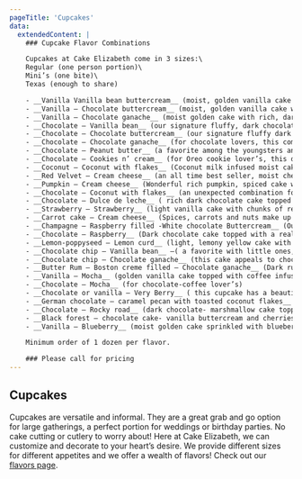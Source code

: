 ```yaml
---
pageTitle: 'Cupcakes'
data:
  extendedContent: |
    ### Cupcake Flavor Combinations

    Cupcakes at Cake Elizabeth come in 3 sizes:\
    Regular (one person portion)\
    Mini’s (one bite)\
    Texas (enough to share)

    - __Vanilla Vanilla bean buttercream__ (moist, golden vanilla cake with real vanilla bean infused buttercream frosting)
    - __Vanilla – Chocolate buttercream__ (moist, golden vanilla cake with creamy chocolate buttercream)
    - __Vanilla – Chocolate ganache__ (moist golden cake with rich, dark chocolate ganache)
    - __Chocolate – Vanilla bean__ (our signature fluffy, dark chocolate cake with real vanilla bean infused buttercream frosting)
    - __Chocolate – Chocolate buttercream__ (our signature fluffy dark chocolate cake with creamy chocolate buttercream)
    - __Chocolate – Chocolate ganache__ (for chocolate lovers, this combination is rich and decadent)
    - __Chocolate – Peanut butter__ (a favorite among the youngsters and the men! This peanut butter frosting is killer! )
    - __Chocolate – Cookies n’ cream__ (for Oreo cookie lover’s, this dark chocolate cupcake is topped with buttercream made with mashed Oreo cookies)
    - __Coconut – Coconut with flakes__ (Coconut milk infused moist cake topped with creamy icing and sweet coconut flakes…my favorite!)
    - __Red Velvet – Cream cheese__ (an all time best seller, moist cherry-chocolate cake with rich cream cheese icing)
    - __Pumpkin – Cream cheese__ (Wonderful rich pumpkin, spiced cake with luscious creamy frosting…yum)
    - __Chocolate – Coconut with flakes__ (an unexpected combination for your taste buds, moist, dark chocolate cake with coconut milk infused frosting and sweet coconut flakes.)
    - __Chocolate – Dulce de leche__ ( rich dark chocolate cake topped with a typical South American concoction that resembles caramel but is basically a custard.)
    - __Strawberry – Strawberry__ (light vanilla cake with chunks of real strawberries topped with a wonderful real fruit buttercream…to die for!)
    - __Carrot cake – Cream cheese__ (Spices, carrots and nuts make up this light and fluffy cake, topped with rich cream cheese icing…can be made w/o nuts!)
    - __Champagne – Raspberry filled -White chocolate Buttercream__ (Our signature champagne infused yellow cake, filled with homemade raspberry preserves and topped with a creamy white chocolate frosting.)
    - __Chocolate – Raspberry__ (Dark chocolate cake topped with a real fruit buttercream…excellent.)
    - __Lemon-poppyseed – Lemon curd__ (light, lemony yellow cake with plenty of poppyseeds to give it a nutty flavor, topped with a home made lemon curd buttercream…..tart and sweet at the same time!)
    - __Chocolate chip – Vanilla bean__ –( a favorite with little ones, this cake is sprinkled with mini chocolate morsels and topped with a creamy vanilla bean buttercream.)
    - __Chocolate chip – Chocolate ganache__ (this cake appeals to chocolate lover’s big and small!)
    - __Butter Rum – Boston creme filled – Chocolate ganache__ (Dark rum is added to this wonderful golden cake, which is then filled with Boston crème and topped with rich dark ganache.)
    - __Vanilla – Mocha__ (golden vanilla cake topped with coffee infused buttercream for coffee lover’s!)
    - __Chocolate – Mocha__ (for chocolate-coffee lover’s)
    - __Chocolate or vanilla – Very Berry__ ( this cupcake has a beautiful presentation and is on the lighter side, chocolate or vanilla cake, topped with our delicious cream cheese frosting and garnished with mixed berries on top….a good end to a heavy meal!)
    - __German chocolate – caramel pecan with toasted coconut flakes__ (Milk chocolate cake, topped with a gooey caramel pecan buttercream and covered with toasted coconut flakes.)
    - __Chocolate – Rocky road__ (dark chocolate- marshmallow cake topped with a rich vanilla bean frosting and garnished with caramel, chocolate mini morsels, toasted walnuts and drizzled with chocolate ganache.)
    - __Black forest – chocolate cake- vanilla buttercream and cherries__ (dark chocolate cake topped with a creamy vanilla bean frosting and garnished with cherries.)
    - __Vanilla – Blueberry__ (moist golden cake sprinkled with blueberries with real fruit buttercream icing.)

    Minimum order of 1 dozen per flavor.

    ### Please call for pricing
---
```


## Cupcakes

Cupcakes are versatile and informal. They are a great grab and go option for large gatherings, a perfect
portion for weddings or birthday parties. No cake cutting or cutlery to worry about! Here at Cake Elizabeth,
we can customize and decorate to your heart’s desire. We provide different sizes for different appetites and
we offer a wealth of flavors! Check out our [flavors page](/cake-pricing-flavors).